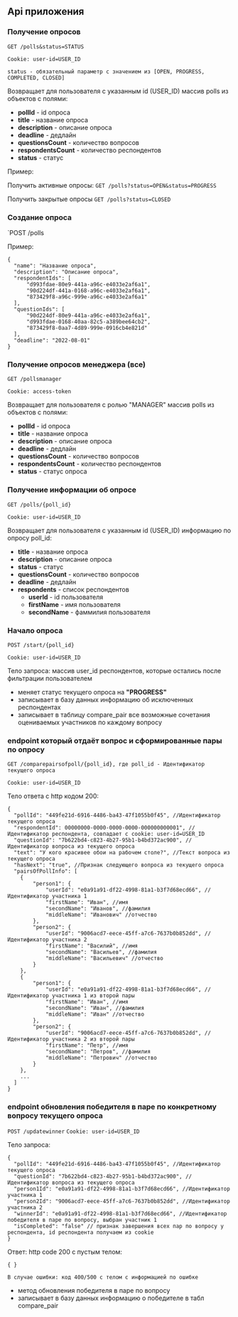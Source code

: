 ## Api приложения

### Получение опросов

`GET /polls&status=STATUS`

`Cookie: user-id=USER_ID`

`status - обязательный параметр c значением из [OPEN, PROGRESS, COMPLETED, CLOSED]`

Возвращает для пользователя с указанным id (USER_ID) массив polls из объектов с полями:

* **pollId** - id опроса
* **title** - название опроса
* **description** - описание опроса
* **deadline** - дедлайн
* **questionsCount** - количество вопросов
* **respondentsCount** - количество респондентов
* **status** - статус

Пример:

Получить активные опросы: 
`GET /polls?status=OPEN&status=PROGRESS`

Получить закрытые опросы
`GET /polls?status=CLOSED`


### Создание опроса

`POST /polls

Пример:

    {
      "name": "Название опроса",
      "description": "Описание опроса",
      "respondentIds": [
          "d993fdae-80e9-441a-a96c-e4033e2af6a1",
          "90d224df-441a-0168-a96c-e4033e2af6a1",
          "873429f8-a96c-999e-a96c-e4033e2af6a1"
      ],
      "questionIds": [
          "90d224df-80e9-441a-a96c-e4033e2af6a1",
          "d993fdae-0168-40aa-82c5-a389bee64cb2",
          "873429f8-0aa7-4d89-999e-0916cb4e821d"
      ],
      "deadline": "2022-08-01"
    }


### Получение опросов менеджера (все)

`GET /pollsmanager`

`Cookie: access-token`

Возвращает для пользователя с ролью "MANAGER" массив polls из объектов с полями:

* **pollId** - id опроса
* **title** - название опроса
* **description** - описание опроса
* **deadline** - дедлайн
* **questionsCount** - количество вопросов
* **respondentsCount** - количество респондентов
* **status** - статус опроса


### Получение информации об опросе

`GET /polls/{poll_id}`

`Cookie: user-id=USER_ID`

Возвращает для пользователя с указанным id (USER_ID) информацию по опросу poll_id:

* **title** - название опроса
* **description** - описание опроса
* **status** - статус
* **questionsCount** - количество вопросов
* **deadline** - дедлайн
* **respondents** - список респондентов
    * **userId** - id пользователя
    * **firstName** - имя пользователя
    * **secondName** - фаммилия пользователя


### Начало опроса

`POST /start/{poll_id}`

`Cookie: user-id=USER_ID`

Тело запроса: массив user_id респондентов, которые остались после фильтрации пользователем 

* меняет статус текущего опроса на **"PROGRESS"**
* записывает в базу данных информацию об исключенных респондентах
* записывает в таблицу compare_pair все возможные сочетания оцениваемых участников по каждому вопросу

### endpoint который отдаёт вопрос и сформированные пары по опросу

`GET /comparepairsofpoll/{poll_id}, где poll_id - Идентификатор текущего опроса `

`Cookie: user-id=USER_ID`

Тело ответа с http кодом 200: 
    
    {
      "pollId": "449fe21d-6916-4486-ba43-47f1055b0f45", //Идентификатор текущего опроса
      "respondentId": 00000000-0000-0000-0000-000000000001", //Идентификатор респондента, совпадает с cookie: user-id=USER_ID
      "questionId": "7b622bd4-c823-4b27-95b1-b4bd372ac900", //Идентификатор вопроса из текущего опроса
      "text": "У кого красивее обои на рабочем столе?", //Текст вопроса из текущего опроса
      "hasNext": "true", //Признак следующего вопроса из текущего опроса
      "pairsOfPollInfo": [
        {
            "person1": {
                "userId": "e0a91a91-df22-4998-81a1-b3f7d68ecd66", //Идентификатор участника 1
                "firstName": "Иван", //имя
                "secondName": "Иванов", //фамилия
                "middleName": "Иванович" //отчество
            },
            "person2": {
                "userId": "9006acd7-eece-45ff-a7c6-7637b0b852dd", //Идентификатор участника 2
                "firstName": "Василий", //имя
                "secondName": "Васильев", //фамилия
                "middleName": "Васильевич" //отчество
            }
        },
        {
            "person1": {
                "userId": "e0a91a91-df22-4998-81a1-b3f7d68ecd66", //Идентификатор участника 1 из второй пары
                "firstName": "Иван", //имя
                "secondName": "Иван", //фамилия
                "middleName": "Иван" //отчество
            },
            "person2": {
                "userId": "9006acd7-eece-45ff-a7c6-7637b0b852dd", //Идентификатор участника 2 из второй пары
                "firstName": "Петр", //имя
                "secondName": "Петров", //фамилия
                "middleName": "Петрович" //отчество
            }
        },
        ...
      ]
    }


### endpoint обновления победителя в паре по конкретному вопросу текущего опроса

`POST /updatewinner`
`Cookie: user-id=USER_ID`

Тело запроса: 

    {
      "pollId": "449fe21d-6916-4486-ba43-47f1055b0f45", //Идентификатор текущего опроса
      "questionId": "7b622bd4-c823-4b27-95b1-b4bd372ac900", //Идентификатор вопроса из текущего опроса
      "person1Id": "e0a91a91-df22-4998-81a1-b3f7d68ecd66", //Идентификатор участника 1
      "person2Id": "9006acd7-eece-45ff-a7c6-7637b0b852dd", //Идентификатор участника 2
      "winnerId": "e0a91a91-df22-4998-81a1-b3f7d68ecd66", //Идентификатор победителя в паре по вопросу, выбран участник 1 
      "isCompleted": "false" // признак завершения всех пар по вопросу у респондента, id респондента получаем из cookie
    }



Ответ: http code 200 с пустым телом:

    { }
   
    В случае ошибки: код 400/500 с телом с информацией по ошибке


* метод обновления победителя в паре по вопросу
* записывает в базу данных информацию о победителе в табл compare_pair




